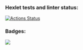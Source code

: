 ### Hexlet tests and linter status:
[![Actions Status](https://github.com/CkanDal/frontend-project-lvl1/workflows/hexlet-check/badge.svg)](https://github.com/CkanDal/frontend-project-lvl1/actions)
### Badges:
<a href="https://codeclimate.com/github/CkanDal/frontend-project-lvl1/maintainability"><img src="https://api.codeclimate.com/v1/badges/b9dcc0beec5dac9757cb/maintainability" /></a>

